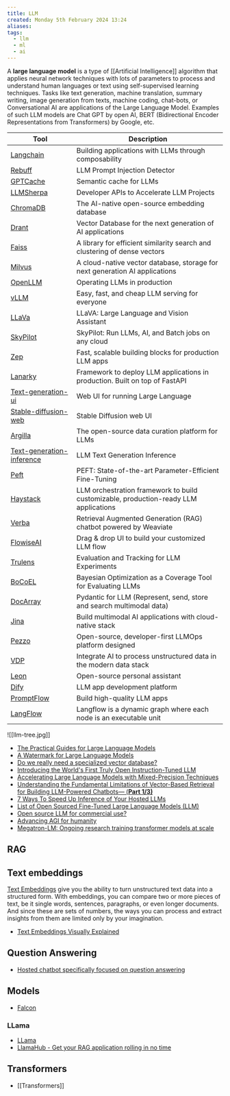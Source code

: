 ```yaml
---
title: LLM
created: Monday 5th February 2024 13:24
aliases: 
tags:
  - llm
  - ml
  - ai
---
```

A **large language model** is a type of [[Artificial Intelligence]] algorithm that applies neural network techniques with lots of parameters to process and understand human languages or text using self-supervised learning techniques. Tasks like text generation, machine translation, summary writing, image generation from texts, machine coding, chat-bots, or Conversational AI are applications of the Large Language Model. Examples of such LLM models are Chat GPT by open AI, BERT (Bidirectional Encoder Representations from Transformers) by Google, etc.

| Tool | Description |
| ---- | ---- |
| [Langchain](https://github.com/hwchase17/langchain) | Building applications with LLMs through composability |
| [Rebuff](https://github.com/woop/rebuff) | LLM Prompt Injection Detector |
| [GPTCache](https://github.com/zilliztech/GPTCache) | Semantic cache for LLMs |
| [LLMSherpa](https://github.com/nlmatics/llmsherpa) | Developer APIs to Accelerate LLM Projects |
| [ChromaDB](https://github.com/chroma-core/chroma) | The AI-native open-source embedding database |
| [Drant](https://github.com/qdrant/qdrant) | Vector Database for the next generation of AI applications |
| [Faiss](https://github.com/facebookresearch/faiss) | A library for efficient similarity search and clustering of dense vectors |
| [Milvus](https://github.com/milvus-io/milvus) | A cloud-native vector database, storage for next generation AI applications |
| [OpenLLM](https://github.com/bentoml/OpenLLM) | Operating LLMs in production |
| [vLLM](https://github.com/vllm-project/vllm) | Easy, fast, and cheap LLM serving for everyone |
| [LLaVa](https://github.com/haotian-liu/LLaVA) | LLaVA: Large Language and Vision Assistant |
| [SkyPilot](https://github.com/skypilot-org/skypilot) | SkyPilot: Run LLMs, AI, and Batch jobs on any cloud |
| [Zep](https://github.com/getzep/zep) | Fast, scalable building blocks for production LLM apps |
| [Lanarky](https://github.com/ajndkr/lanarky) | Framework to deploy LLM applications in production. Built on top of FastAPI |
| [Text-generation-ui](https://github.com/oobabooga/text-generation-webui) | Web UI for running Large Language |
| [Stable-diffusion-web](https://github.com/AUTOMATIC1111/stable-diffusion-webui) | Stable Diffusion web UI |
| [Argilla](https://github.com/argilla-io/argilla) | The open-source data curation platform for LLMs |
| [Text-generation-inference](https://github.com/huggingface/text-generation-inference) | LLM Text Generation Inference |
| [Peft](https://pypi.org/project/peft/) | PEFT: State-of-the-art Parameter-Efficient Fine-Tuning |
| [Haystack](https://haystack.deepset.ai/) | LLM orchestration framework to build customizable, production-ready LLM applications |
| [Verba](https://github.com/weaviate/Verba) | Retrieval Augmented Generation (RAG) chatbot powered by Weaviate |
| [FlowiseAI](https://github.com/FlowiseAI/Flowise) | Drag & drop UI to build your customized LLM flow |
| [Trulens](https://github.com/truera/trulens) | Evaluation and Tracking for LLM Experiments |
| [BoCoEL](https://github.com/rentruewang/bocoel) | Bayesian Optimization as a Coverage Tool for Evaluating LLMs |
| [DocArray](https://github.com/docarray/docarray) | Pydantic for LLM (Represent, send, store and search multimodal data) |
| [Jina](https://github.com/jina-ai/jina) | Build multimodal AI applications with cloud-native stack |
| [Pezzo](https://github.com/pezzolabs/pezzo) | Open-source, developer-first LLMOps platform designed |
| [VDP](https://github.com/instill-ai/vdp) | Integrate AI to process unstructured data in the modern data stack |
| [Leon](https://github.com/leon-ai/leon) | Open-source personal assistant |
| [Dify](https://github.com/langgenius/dify) | LLM app development platform |
| [PromptFlow](https://github.com/microsoft/promptflow) | Build high-quality LLM apps |
| [LangFlow](https://github.com/langflow-ai/langflow) | Langflow is a dynamic graph where each node is an executable unit |


![[llm-tree.jpg]]

- [The Practical Guides for Large Language Models](https://github.com/Mooler0410/LLMsPracticalGuide)
- [A Watermark for Large Language Models](https://github.com/jwkirchenbauer/lm-watermarking)
- [Do we really need a specialized vector database?](https://modelz.ai/blog/pgvector)
- [Introducing the World's First Truly Open Instruction-Tuned LLM](https://www.databricks.com/blog/2023/04/12/dolly-first-open-commercially-viable-instruction-tuned-llm)
- [Accelerating Large Language Models with Mixed-Precision Techniques](https://lightning.ai/pages/community/tutorial/accelerating-large-language-models-with-mixed-precision-techniques/)
- [Understanding the Fundamental Limitations of Vector-Based Retrieval for Building LLM-Powered Chatbots— (**Part 1/3)**](https://medium.com/thirdai-blog/understanding-the-fundamental-limitations-of-vector-based-retrieval-for-building-llm-powered-48bb7b5a57b3)
- [7 Ways To Speed Up Inference of Your Hosted LLMs](https://betterprogramming.pub/speed-up-llm-inference-83653aa24c47)
- [List of Open Sourced Fine-Tuned Large Language Models (LLM)](https://medium.com/geekculture/list-of-open-sourced-fine-tuned-large-language-models-llm-8d95a2e0dc76)
- [Open source LLM for commercial use?](https://news.ycombinator.com/item?id=35512338)
- [Advancing AGI for humanity](https://thegenerality.com/agi/index.html)
- [Megatron-LM: Ongoing research training transformer models at scale](https://github.com/NVIDIA/Megatron-LM)

## RAG

## Text embeddings

[Text Embeddings](https://docs.cohere.ai/embedding-wiki?ref=cohere-ai.ghost.io) give you the ability to turn unstructured text data into a structured form. With embeddings, you can compare two or more pieces of text, be it single words, sentences, paragraphs, or even longer documents. And since these are sets of numbers, the ways you can process and extract insights from them are limited only by your imagination.

- [Text Embeddings Visually Explained](https://cohere.com/blog/text-embeddings)
## Question Answering

- [Hosted chatbot specifically focused on question answering](https://github.com/hwchase17/chat-langchain)
## Models

- [Falcon](https://github.com/Sentdex/Falcon-LLM/)

### LLama

- [LLama](https://github.com/facebookresearch/llama)
- [LlamaHub - Get your RAG application rolling in no time](https://llamahub.ai/)
## Transformers

- [[Transformers]]